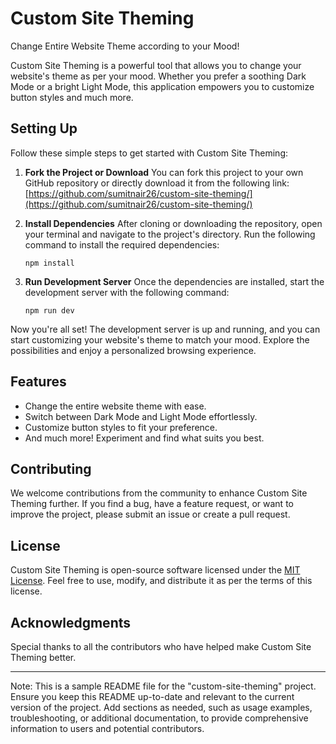
# Custom Site Theming

Change Entire Website Theme according to your Mood!

Custom Site Theming is a powerful tool that allows you to change your website's theme as per your mood. Whether you prefer a soothing Dark Mode or a bright Light Mode, this application empowers you to customize button styles and much more.

## Setting Up

Follow these simple steps to get started with Custom Site Theming:

1. **Fork the Project or Download**
   You can fork this project to your own GitHub repository or directly download it from the following link: [https://github.com/sumitnair26/custom-site-theming/](https://github.com/sumitnair26/custom-site-theming/)

2. **Install Dependencies**
   After cloning or downloading the repository, open your terminal and navigate to the project's directory. Run the following command to install the required dependencies:

   ```
   npm install
   ```

3. **Run Development Server**
   Once the dependencies are installed, start the development server with the following command:

   ```
   npm run dev
   ```

Now you're all set! The development server is up and running, and you can start customizing your website's theme to match your mood. Explore the possibilities and enjoy a personalized browsing experience.

## Features

- Change the entire website theme with ease.
- Switch between Dark Mode and Light Mode effortlessly.
- Customize button styles to fit your preference.
- And much more! Experiment and find what suits you best.

## Contributing

We welcome contributions from the community to enhance Custom Site Theming further. If you find a bug, have a feature request, or want to improve the project, please submit an issue or create a pull request.

## License

Custom Site Theming is open-source software licensed under the [MIT License](LICENSE). Feel free to use, modify, and distribute it as per the terms of this license.

## Acknowledgments

Special thanks to all the contributors who have helped make Custom Site Theming better.

---

Note: This is a sample README file for the "custom-site-theming" project. Ensure you keep this README up-to-date and relevant to the current version of the project. Add sections as needed, such as usage examples, troubleshooting, or additional documentation, to provide comprehensive information to users and potential contributors.